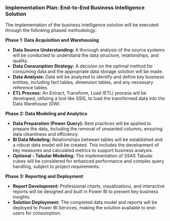 ### Implementation Plan: End-to-End Business Intelligence Solution

The implementation of the business intelligence solution will be executed through the following phased methodology:

**Phase 1: Data Acquisition and Warehousing**

* **Data Source Understanding:** A thorough analysis of the source systems will be conducted to understand the data structure, relationships, and quality.
* **Data Consumption Strategy:** A decision on the optimal method for consuming data and the appropriate data storage solution will be made.
* **Data Analysis:** Data will be analyzed to identify and define key business entities, including fact tables, dimension tables, and any necessary reference tables.
* **ETL Process:** An Extract, Transform, Load (ETL) process will be developed, utilizing a tool like SSIS, to load the transformed data into the Data Warehouse (DW).

**Phase 2: Data Modeling and Analytics**

* **Data Preparation (Power Query):** Best practices will be applied to prepare the data, including the removal of unwanted columns, ensuring data cleanliness and efficiency.
* **BI Data Modeling:** Relationships between tables will be established and a robust data model will be created. This includes the development of key measures and calculated metrics to support business analysis.
* **Optional - Tabular Modeling:** The implementation of SSAS Tabular cubes will be considered for enhanced performance and complex query handling, subject to project requirements.

**Phase 3: Reporting and Deployment**

* **Report Development:** Professional charts, visualizations, and interactive reports will be designed and built in Power BI to present key business insights.
* **Solution Deployment:** The completed data model and reports will be deployed to Power BI Services, making the solution available to end-users for consumption.